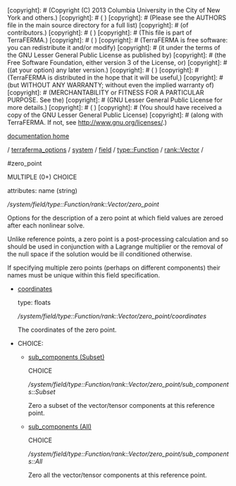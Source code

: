 [copyright]: # (Copyright (C) 2013 Columbia University in the City of New York and others.)
[copyright]: # ( )
[copyright]: # (Please see the AUTHORS file in the main source directory for a full list)
[copyright]: # (of contributors.)
[copyright]: # ( )
[copyright]: # (This file is part of TerraFERMA.)
[copyright]: # ( )
[copyright]: # (TerraFERMA is free software: you can redistribute it and/or modify)
[copyright]: # (it under the terms of the GNU Lesser General Public License as published by)
[copyright]: # (the Free Software Foundation, either version 3 of the License, or)
[copyright]: # ((at your option) any later version.)
[copyright]: # ( )
[copyright]: # (TerraFERMA is distributed in the hope that it will be useful,)
[copyright]: # (but WITHOUT ANY WARRANTY; without even the implied warranty of)
[copyright]: # (MERCHANTABILITY or FITNESS FOR A PARTICULAR PURPOSE. See the)
[copyright]: # (GNU Lesser General Public License for more details.)
[copyright]: # ( )
[copyright]: # (You should have received a copy of the GNU Lesser General Public License)
[copyright]: # (along with TerraFERMA. If not, see <http://www.gnu.org/licenses/>.)

[documentation home](Documentation)

/ [terraferma_options](../../../../../terraferma_options.md) / [system](../../../../system.md) / [field](../../../field.md) / [type::Function](../../type__Function.md) / [rank::Vector](../rank__Vector.md) /

#zero_point

MULTIPLE (0+) CHOICE 

attributes: name (string) 

*/system/field/type::Function/rank::Vector/zero_point*

Options for the description of a zero point at which field values are zeroed after each nonlinear solve.

Unlike reference points, a zero point is a post-processing calculation and so should be used in conjunction 
with a Lagrange multiplier or the removal of the null space if the solution would be ill conditioned otherwise.

If specifying multiple zero points (perhaps on different components) their names must be unique within this field specification.

* [coordinates](zero_point/coordinates.md "child")

    type: floats

    */system/field/type::Function/rank::Vector/zero_point/coordinates*

    The coordinates of the zero point.

* CHOICE:
    * [sub_components (Subset)](zero_point/sub_components__Subset.md "child")

        CHOICE 

        */system/field/type::Function/rank::Vector/zero_point/sub_components::Subset*

        Zero a subset of the vector/tensor components at this reference point.

    * [sub_components (All)](zero_point/sub_components__All.md "child")

        CHOICE 

        */system/field/type::Function/rank::Vector/zero_point/sub_components::All*

        Zero all the vector/tensor components at this reference point.

[autogenerated]: # (This file was automatically generated from the schema file:/home/cwilson/repos/github/TerraFERMA/TerraFERMA/buckettools/schemas/function.rng.)

